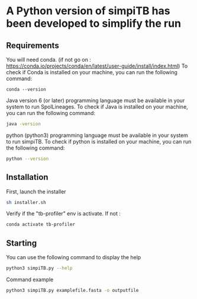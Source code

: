 # A Python version of simpiTB has been developed to simplify the run

## Requirements
You will need conda. (if not go on : https://conda.io/projects/conda/en/latest/user-guide/install/index.html)
To check if Conda is installed on your machine, you can run the following command:
```
conda --version
```
Java version 6 (or later) programming language must be available in your system to run SpolLineages.
To check if Java is installed on your machine, you can run the following command:
```bash
java -version
```

python (python3) programming language must be available in your system to run simpiTB.
To check if python is installed on your machine, you can run the following command:
```bash
python --version
```
## Installation
First, launch the installer
```bash
sh installer.sh
```
Verify if the "tb-profiler" env is activate. 
If not :
```bash
conda activate tb-profiler
```
## Starting
You can use the following command to display the help
```bash
python3 simpiTB.py --help
```
Command example
```bash
python3 simpiTB.py examplefile.fasta -o outputfile
```
